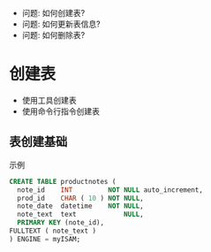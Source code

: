 + 问题: 如何创建表?
+ 问题: 如何更新表信息?
+ 问题: 如何删除表?

# 创建表

+ 使用工具创建表
+ 使用命令行指令创建表

## 表创建基础

示例

```sql
CREATE TABLE productnotes (
  note_id    INT         NOT NULL auto_increment,
  prod_id    CHAR ( 10 ) NOT NULL,
  note_date  datetime    NOT NULL,
  note_text  text            NULL,
  PRIMARY KEY (note_id),
FULLTEXT ( note_text )
) ENGINE = myISAM;
```


